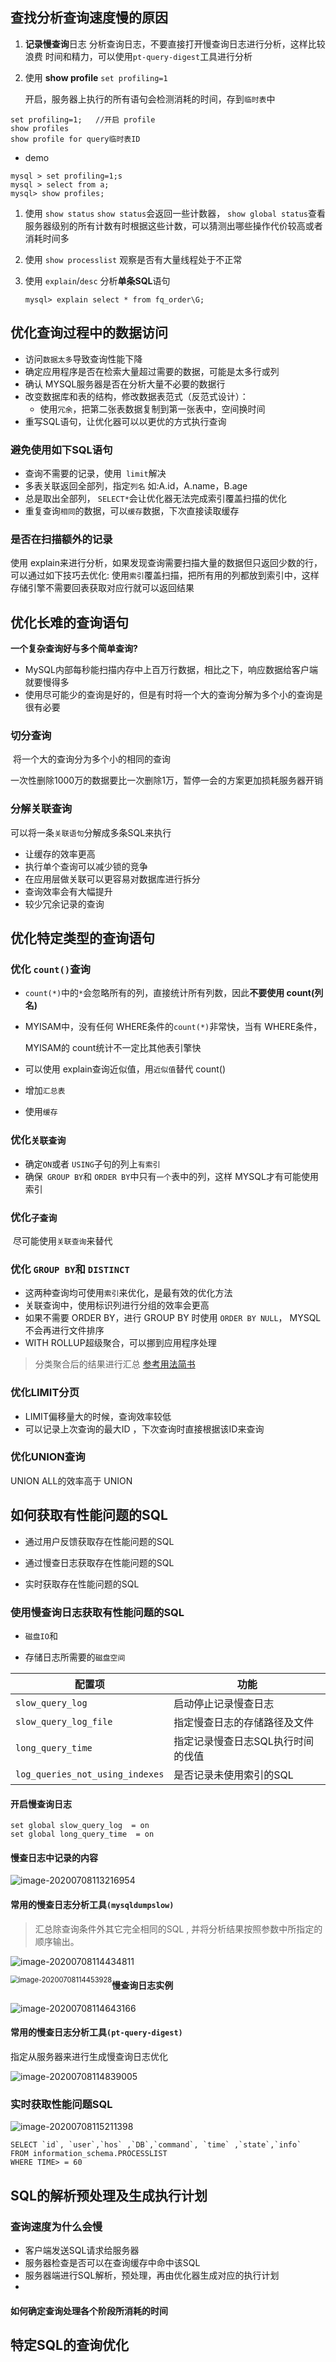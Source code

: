 

## 查找分析查询速度慢的原因

1. **记录慢查询**日志
   分析查询日志，不要直接打开慢查询日志进行分析，这样比较浪费
   时间和精力，可以使用`pt-query-digest`工具进行分析

2. 使用 **show profile**
   `set profiling=1`

   开启，服务器上执行的所有语句会检测消耗的时间，存到`临时表`中

```mysql
set profiling=1;   //开启 profile
show profiles
show profile for query临时表ID
```

- demo

```mysql
mysql > set profiling=1;s
mysql > select from a;
mysql> show profiles;
```

1. 使用 `show status`
   `show status`会返回一些计数器， `show global status`查看服务器级别的所有计数有时根据这些计数，可以猜测出哪些操作代价较高或者消耗时间多

2. 使用 `show processlist`
   观察是否有大量线程处于不正常

3. 使用 `explain`/`desc`
   分析**单条SQL**语句

   ```mysql
   mysql> explain select * from fq_order\G;
   ```

## 优化查询过程中的数据访问

- 访问`数据太多`导致查询性能下降
- 确定应用程序是否在检索大量超过需要的数据，可能是太多行或列
- 确认 MYSQL服务器是否在分析大量不必要的数据行
- 改变数据库和表的结构，修改数据表范式（反范式设计）：
  - 使用`冗余`，把第二张表数据复制到第一张表中，空间换时间
- 重写SQL语句，让优化器可以以更优的方式执行查询

### 避免使用如下SQL语句

- 查询不需要的记录，使用` limit`解决
- 多表关联返回全部列，指定`列名` 如:A.id，A.name，B.age
- 总是取出全部列， `SELECT*`会让优化器无法完成索引覆盖扫描的优化
- 重复查询`相同`的数据，可以`缓存`数据，下次直接读取缓存

### 是否在扫描额外的记录

使用 explain来进行分析，如果发现查询需要扫描大量的数据但只返回少数的行，可以通过如下技巧去优化:
使用`索引`覆盖扫描，把所有用的列都放到索引中，这样存储引擎不需要回表获取对应行就可以返回结果



## 优化长难的查询语句

**一个复杂查询好与多个简单查询?**

- MySQL内部每秒能扫描内存中上百万行数据，相比之下，响应数据给客户端就要慢得多
- 使用尽可能少的查询是好的，但是有时将一个大的查询分解为多个小的查询是很有必要

### 切分查询

​	将一个大的查询分为多个小的相同的查询

​	一次性删除1000万的数据要比一次删除1万，暂停一会的方案更加损耗服务器开销

### 分解关联查询

可以将一条`关联语句`分解成多条SQL来执行

- 让缓存的效率更高
- 执行单个查询可以减少锁的竞争
- 在应用层做关联可以更容易对数据库进行拆分
- 查询效率会有大幅提升
- 较少冗余记录的查询

## 优化特定类型的查询语句

### 优化 `count()`查询

- `count(*)`中的`*`会忽略所有的列，直接统计所有列数，因此**不要使用 count(列名)**

- MYISAM中，没有任何 WHERE条件的`count(*)`非常快，当有 WHERE条件， 

  MYISAM的 count统计不一定比其他表引擎快

- 可以使用 explain查询近似值，用`近似值`替代 count()

- 增加`汇总表`

- 使用`缓存`

### 优化`关联查询`

- 确定`ON`或者 `USING`子句的列上`有索引`
- 确保` GROUP BY`和 `ORDER BY`中只有`一个`表中的列，这样 MYSQL才有可能使用索引

### 优化`子查询`

​		尽可能使用`关联查询`来替代

### 优化 `GROUP BY`和 `DISTINCT`

- 这两种查询均可使用`索引`来优化，是最有效的优化方法
- 关联查询中，使用标识列进行分组的效率会更高
- 如果不需要 ORDER BY，进行 GROUP BY 时使用 `ORDER BY NULL`， MYSQL不会再进行文件排序
- WITH ROLLUP超级聚合，可以挪到应用程序处理

> 分类聚合后的结果进行汇总 [参考用法简书](https://www.jianshu.com/p/5d2f700b0a31)

### 优化LIMIT分页

- LIMIT偏移量大的时候，查询效率较低
- 可以记录上次查询的最大ID ，下次查询时直接根据该ID来查询

### 优化UNION查询

UNION ALL的效率高于 UNION

## 如何获取有性能问题的SQL

- 通过用户反馈获取存在性能问题的SQL

- 通过慢查日志获取存在性能问题的SQL
- 实时获取存在性能问题的SQL

### 使用慢查询日志获取有性能问题的SQL

- `磁盘IO`和

- 存储日志所需要的`磁盘空间`

| 配置项                          | 功能                              |
| ------------------------------- | --------------------------------- |
| `slow_query_log`                | 启动停止记录慢查日志              |
| `slow_query_log_file`           | 指定慢查日志的存储路径及文件      |
| `long_query_time`               | 指定记录慢查日志SQL执行时间的伐值 |
| `log_queries_not_using_indexes` | 是否记录未使用索引的SQL           |

#### 开启慢查询日志

```mysql
set global slow_query_log  = on 
set global long_query_time  = on 
```

#### 慢查日志中记录的内容

![image-20200708113216954](C:\Users\12605\Desktop\PHP_notes\.img\image-20200708113216954.png)

#### 常用的慢查日志分析工具`(mysqldumpslow)`

> 汇总除查询条件外其它完全相同的SQL ,
> 并将分析结果按照参数中所指定的顺序输出。

![image-20200708114434811](C:\Users\12605\Desktop\PHP_notes\.img\image-20200708114434811.png)

<img src="C:\Users\12605\Desktop\PHP_notes\.img\image-20200708114453928.png" alt="image-20200708114453928" style="zoom:80%;float:left" />



#### 慢查询日志实例

![image-20200708114643166](C:\Users\12605\Desktop\PHP_notes\.img\image-20200708114643166.png)

#### 常用的慢查日志分析工具`(pt-query-digest)`

指定从服务器来进行生成慢查询日志优化

![image-20200708114839005](C:\Users\12605\Desktop\PHP_notes\.img\image-20200708114839005.png)



### 实时获取性能问题SQL

![image-20200708115211398](C:\Users\12605\Desktop\PHP_notes\.img\image-20200708115211398.png)

```mysql
SELECT `id`, `user`,`hos` ,`DB`,`command`, `time` ,`state`,`info`
FROM information_schema.PROCESSLIST
WHERE TIME> = 60
```



## SQL的解析预处理及生成执行计划

### 查询速度为什么会慢

- 客户端发送SQL请求给服务器
- 服务器检查是否可以在查询缓存中命中该SQL
- 服务器端进行SQL解析，预处理，再由优化器生成对应的执行计划
- 

#### 如何确定查询处理各个阶段所消耗的时间

## 特定SQL的查询优化